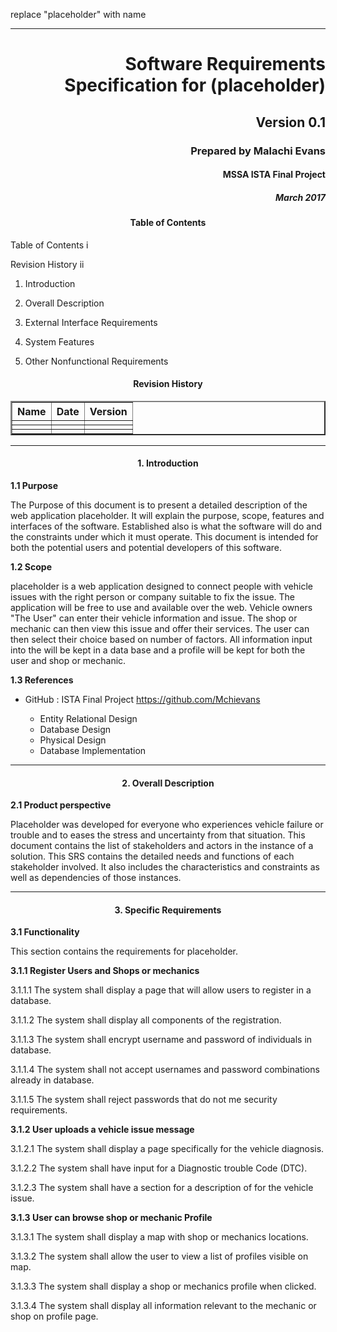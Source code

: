 replace "placeholder" with name
*******

# **<div style="text-align: right">  Software Requirements Specification for (placeholder)</div>**

## **<div style="text-align: right">  Version 0.1 </div>**

### **<div style="text-align: right">  Prepared by Malachi Evans </div>**

#### **<div style="text-align: right"> MSSA ISTA Final Project </div>**

##### **<div style="text-align: right">  March 2017</div>**

<div style="page-break-after: always;"></div>

#### **<div style="text-align: center"> Table of Contents </div>**

Table of Contents i 

Revision History  ii 

1. Introduction

2. Overall Description

3. External Interface Requirements

4. System Features

5. Other Nonfunctional Requirements

<div style="page-break-after: always;"></div>


#### **<div style="text-align: center"> Revision History </div>**

<table style="width:100%" border=2px >
<tr>
<th>Name</th>
<th>Date</th>
<th>Version</th>
</tr>
<tr>
<td></td>
<td></td>
<td></td>
</tr>
<tr>
<td></td>
<td></td>
<td></td>
</tr>
<tr>
<td></td>
<td></td>
<td></td>
</tr>
</table>

<div style="page-break-after: always;"></div> 

-------

#### **<div style="text-align: center"> 1. Introduction </div>**

**1.1 Purpose**

The Purpose of this document is to present a detailed description of the web application placeholder. It will explain the purpose, scope, features and interfaces of the software. Established also is what the software will do and the constraints under which it must operate. This document is intended for both the potential users and potential developers of this software.

**1.2 Scope** 

placeholder is a web application designed to connect people with vehicle issues with the right person or company suitable to fix the issue. The application will be free to use and available over the web. Vehicle owners "The User" can enter their vehicle information and issue. The shop or mechanic can then view this issue and offer their services. The user can then select their choice based on number of factors. All information input into the will be kept in a data base and a profile will be kept for both the user and shop or mechanic.

**1.3 References** 

 * GitHub : ISTA Final Project
 https://github.com/Mchievans

    * Entity Relational Design
    * Database Design
    * Physical Design
    * Database Implementation   

<div style="page-break-after: always;"></div>

-------

#### **<div style="text-align: center"> 2. Overall Description </div>**


**2.1 Product perspective** 

Placeholder was developed for everyone who experiences vehicle failure or trouble and to eases the stress and uncertainty from that situation. This document contains the list of stakeholders and actors in the instance of a solution. This SRS contains the detailed needs and functions of each stakeholder involved. It also includes the characteristics and constraints as well as dependencies of those instances.

<div style="page-break-after: always;"></div>

-------

#### **<div style="text-align: center"> 3. Specific Requirements </div>**

**3.1 Functionality**

 This section contains the requirements for placeholder.

 **3.1.1 Register Users and Shops or mechanics**

 3.1.1.1  The system shall display a page that will allow users to register in a database.

 3.1.1.2 The system shall display all components of the registration. 

 3.1.1.3 The system shall encrypt username and password of individuals in database.

 3.1.1.4 The system shall not accept usernames and password combinations already in database.

 3.1.1.5 The system shall reject passwords that do not me security requirements.

 **3.1.2 User uploads a vehicle issue message**

 3.1.2.1 The system shall display a page specifically for the vehicle diagnosis.

 3.1.2.2 The system shall have input for a Diagnostic trouble Code (DTC).

 3.1.2.3 The system shall have a section for a description of for the vehicle issue.

**3.1.3 User can browse shop or mechanic Profile**

3.1.3.1 The system shall display a map with shop or mechanics locations.

3.1.3.2 The system shall allow the user to view a list of profiles visible on map.

3.1.3.3 The system shall display a shop or mechanics profile when clicked.

3.1.3.4 The system shall display all information relevant to the mechanic or shop on profile page.

